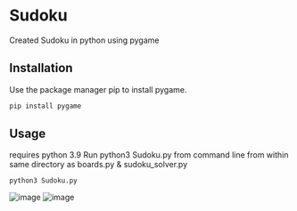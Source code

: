 # Sudoku
Created Sudoku in python using pygame 
## Installation
Use the package manager pip to install pygame.
```bash
pip install pygame
```
## Usage
requires python 3.9 
Run python3 Sudoku.py from command line from within same directory as boards.py & sudoku_solver.py

```
python3 Sudoku.py
```

![image](https://user-images.githubusercontent.com/55711900/110277781-37526980-7f93-11eb-9e21-d3337a539806.png)
![image](https://user-images.githubusercontent.com/55711900/110277948-84364000-7f93-11eb-9408-18204c5b3622.png)
